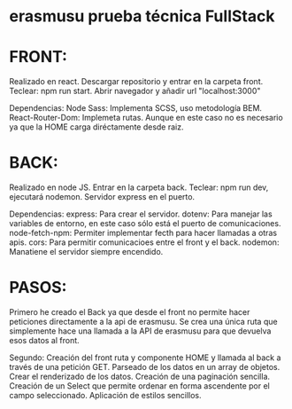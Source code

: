 # erasmusu prueba técnica FullStack

# FRONT:

  Realizado en react.
  Descargar repositorio y entrar en la carpeta front.
  Teclear: npm run start.
  Abrir navegador y añadir url "localhost:3000"
  
  Dependencias:
    Node Sass: Implementa SCSS, uso metodología BEM.
    React-Router-Dom: Implemeta rutas. Aunque en este caso no es necesario ya que la HOME carga diréctamente desde raiz.
  
# BACK:
  Realizado en node JS.
  Entrar en la carpeta back.
  Teclear: npm run dev, ejecutará nodemon.
  Servidor express en el puerto.
    
  Dependencias:
    express: Para crear el servidor.
    dotenv: Para manejar las variables de entorno, en este caso sólo está el puerto de comunicaciones.
    node-fetch-npm: Permiter implementar fecth para hacer llamadas a otras apis.
    cors: Para permitir comunicacioes entre el front y el back.
    nodemon: Manatiene el servidor siempre encendido.
    
 # PASOS:
 
  Primero he creado el Back ya que desde el front no permite hacer peticiones directamente a la api de erasmusu.
  Se crea una única ruta que simplemente hace una llamada a la API de erasmusu para que devuelva esos datos al front.
  
  Segundo: Creación del front ruta y componente HOME y llamada al back a través de una petición GET.
    Parseado de los datos en un array de objetos.
    Crear el renderizado de los datos.
    Creación de una paginación sencilla.
    Creación de un Select que permite ordenar en forma ascendente por el campo seleccionado.
    Aplicación de estilos sencillos.
